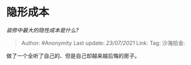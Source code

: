 # 隐形成本
*装修中最大的隐性成本是什么?*

> Author: #Anonymity
> Last update: *23/07/2021*
> Link:
> Tag:
> 沙海拾金:

做了一个全听了自己的、但是自己却越来越后悔的房子。
